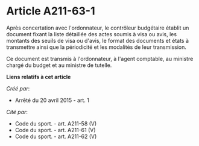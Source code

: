 # Article A211-63-1

Après concertation avec l'ordonnateur, le contrôleur budgétaire établit un document fixant la liste détaillée des actes
soumis à visa ou avis, les montants des seuils de visa ou d'avis, le format des documents et états à transmettre ainsi que la
périodicité et les modalités de leur transmission.

Ce document est transmis à l'ordonnateur, à l'agent comptable, au ministre chargé du budget et au ministre de tutelle.

**Liens relatifs à cet article**

_Créé par_:

  - Arrêté du 20 avril 2015 - art. 1

_Cité par_:

  - Code du sport. - art. A211-58 (V)
  - Code du sport. - art. A211-61 (V)
  - Code du sport. - art. A211-62 (V)
